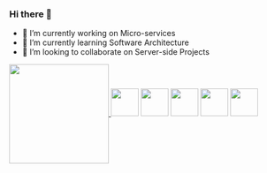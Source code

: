 ### Hi there 👋

- 🔭 I’m currently working on Micro-services
- 🌱 I’m currently learning Software Architecture
- 👯 I’m looking to collaborate on Server-side Projects
             
<a href="https://github.com/gustavopirro">
  <img height="180em"  align="center" src="https://github-readme-stats.vercel.app/api?username=gustavopirro&?count_private=true&show_icons=true&theme=dracula" />
</a>
<div style="display: inline-block"><br>
<img height="50em" src="https://cdn.jsdelivr.net/gh/devicons/devicon/icons/python/python-original.svg" />     
<img height="50em" src="https://cdn.jsdelivr.net/gh/devicons/devicon/icons/postgresql/postgresql-original-wordmark.svg" />
<img height="50em" src="https://cdn.jsdelivr.net/gh/devicons/devicon/icons/javascript/javascript-original.svg" />
<img height="50em" src="https://cdn.jsdelivr.net/gh/devicons/devicon/icons/html5/html5-original-wordmark.svg" />
<img height="50em" src="https://cdn.jsdelivr.net/gh/devicons/devicon/icons/css3/css3-original-wordmark.svg" />
</div>
